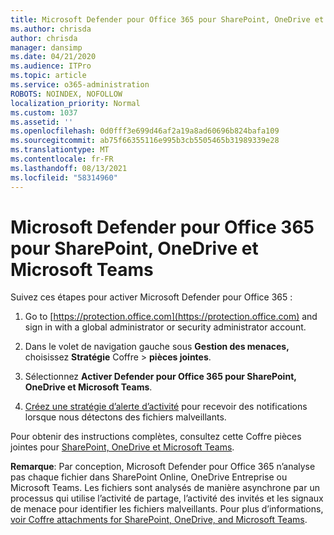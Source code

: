 ```yaml
---
title: Microsoft Defender pour Office 365 pour SharePoint, OneDrive et Microsoft Teams
ms.author: chrisda
author: chrisda
manager: dansimp
ms.date: 04/21/2020
ms.audience: ITPro
ms.topic: article
ms.service: o365-administration
ROBOTS: NOINDEX, NOFOLLOW
localization_priority: Normal
ms.custom: 1037
ms.assetid: ''
ms.openlocfilehash: 0d0fff3e699d46af2a19a8ad60696b824bafa109
ms.sourcegitcommit: ab75f66355116e995b3cb5505465b31989339e28
ms.translationtype: MT
ms.contentlocale: fr-FR
ms.lasthandoff: 08/13/2021
ms.locfileid: "58314960"
---
```

# <a name="microsoft-defender-for-office-365-for-sharepoint-onedrive-and-microsoft-teams"></a>Microsoft Defender pour Office 365 pour SharePoint, OneDrive et Microsoft Teams

Suivez ces étapes pour activer Microsoft Defender pour Office 365 :

1. Go to [https://protection.office.com](https://protection.office.com) and sign in with a global administrator or security administrator account.

2. Dans le volet de navigation gauche sous **Gestion des menaces,** choisissez **Stratégie** Coffre \> **pièces jointes**.

3. Sélectionnez **Activer Defender pour Office 365 pour SharePoint, OneDrive et Microsoft Teams**.

4. [Créez une stratégie d’alerte d’activité](https://docs.microsoft.com/microsoft-365/compliance/create-activity-alerts) pour recevoir des notifications lorsque nous détectons des fichiers malveillants.

Pour obtenir des instructions complètes, consultez cette Coffre pièces jointes pour [SharePoint, OneDrive et Microsoft Teams](https://docs.microsoft.com/microsoft-365/security/office-365-security/turn-on-atp-for-spo-odb-and-teams).

**Remarque**: Par conception, Microsoft Defender pour Office 365 n’analyse pas chaque fichier dans SharePoint Online, OneDrive Entreprise ou Microsoft Teams. Les fichiers sont analysés de manière asynchrone par un processus qui utilise l’activité de partage, l’activité des invités et les signaux de menace pour identifier les fichiers malveillants. Pour plus d’informations, [voir Coffre attachments for SharePoint, OneDrive, and Microsoft Teams](https://docs.microsoft.com/microsoft-365/security/office-365-security/atp-for-spo-odb-and-teams).
